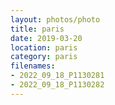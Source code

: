 ```yaml
---
layout: photos/photo
title: paris
date: 2019-03-20
location: paris
category: paris
filenames: 
- 2022_09_18_P1130281
- 2022_09_18_P1130282
---
```

